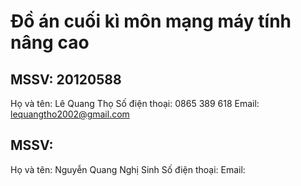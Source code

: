 # Đồ án cuối kì môn mạng máy tính nâng cao
## MSSV: 20120588
Họ và tên: Lê Quang Thọ
Số điện thoại: 0865 389 618
Email: lequangtho2002@gmail.com

## MSSV: 
Họ và tên: Nguyễn Quang Nghị Sinh
Số điện thoại:
Email: 

